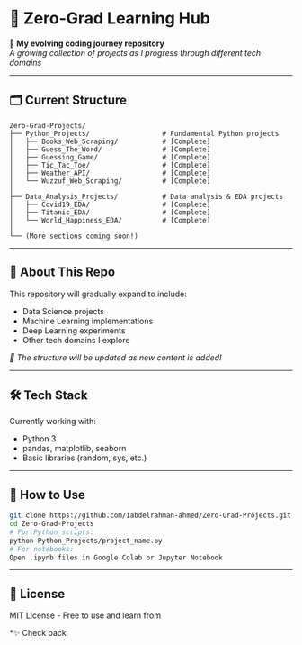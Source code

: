 # 📂 Zero-Grad Learning Hub

**🚀 My evolving coding journey repository**  
_A growing collection of projects as I progress through different tech domains_

---

## 🗂 Current Structure

```
Zero-Grad-Projects/
├── Python_Projects/                  # Fundamental Python projects
│   ├── Books_Web_Scraping/           # [Complete]
│   ├── Guess_The_Word/               # [Complete]
│   ├── Guessing_Game/                # [Complete]
│   ├── Tic_Tac_Toe/                  # [Complete]
│   ├── Weather_API/                  # [Complete]
│   └── Wuzzuf_Web_Scraping/          # [Complete]
│
├── Data_Analysis_Projects/           # Data analysis & EDA projects
│   ├── Covid19_EDA/                  # [Complete]
│   ├── Titanic_EDA/                  # [Complete]
│   └── World_Happiness_EDA/          # [Complete]
│
└── (More sections coming soon!)
```

---

## 🌱 About This Repo

This repository will gradually expand to include:

- Data Science projects
- Machine Learning implementations
- Deep Learning experiments
- Other tech domains I explore

_🔔 The structure will be updated as new content is added!_

---

## 🛠️ Tech Stack

Currently working with:

- Python 3
- pandas, matplotlib, seaborn
- Basic libraries (random, sys, etc.)

---

## 📌 How to Use

```bash
git clone https://github.com/1abdelrahman-ahmed/Zero-Grad-Projects.git
cd Zero-Grad-Projects
# For Python scripts:
python Python_Projects/project_name.py
# For notebooks:
Open .ipynb files in Google Colab or Jupyter Notebook
```

---

## 📜 License

MIT License - Free to use and learn from

\*✨ Check back
